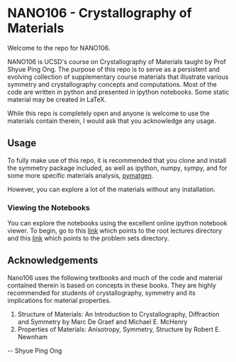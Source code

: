# NANO106 - Crystallography of Materials

Welcome to the repo for NANO106.

NANO106 is UCSD's course on Crystallography of Materials taught by Prof Shyue
Ping Ong. The purpose of this repo is to serve as a persistent and evolving
collection of supplementary course materials that illustrate various symmetry
and crystallography concepts and computations. Most of the code are written in
python and presented in ipython notebooks. Some static material may be created
in LaTeX.

While this repo is completely open and anyone is welcome to use the materials
contain therein, I would ask that you acknowledge any usage.

## Usage

To fully make use of this repo, it is recommended that you clone and install
the symmetry package included, as well as ipython, numpy, sympy,
and for some more specific materials analysis, [pymatgen](http://www.pymatgen.org).

However, you can explore a lot of the materials without any installation.

### Viewing the Notebooks

You can explore the notebooks using the excellent online ipython notebook viewer. 
To begin, go to this [link](http://nbviewer.ipython.org/github/materialsvirtuallab/nano106/tree/master/lectures/)
which points to the root lectures directory and this [link](http://nbviewer.ipython.org/github/materialsvirtuallab/nano106/tree/master/problem_sets/) which points to the problem sets directory.

## Acknowledgements

Nano106 uses the following textbooks and much of the code and material
contained therein is based on concepts in these books. They are highly
recommended for students of crystallography, symmetry and its implications
for material properties.

1. Structure of Materials: An Introduction to Crystallography, Diffraction and
   Symmetry by Marc De Graef and Michael E. McHenry
2. Properties of Materials: Anisotropy, Symmetry, Structure by Robert E.
   Newnham

--
Shyue Ping Ong
